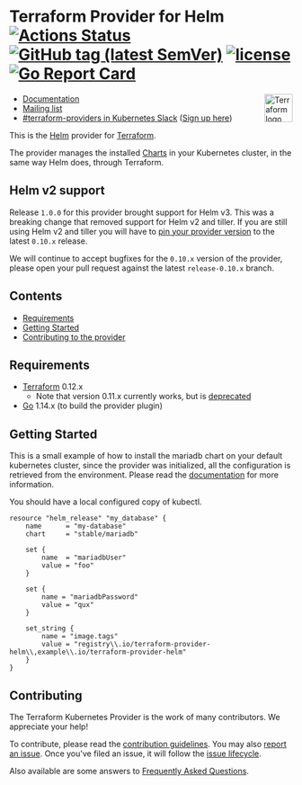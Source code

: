 Terraform Provider for Helm
[![Actions Status](https://github.com/terraform-providers/terraform-provider-helm/workflows/tests/badge.svg)](https://github.com/terraform-providers/terraform-provider-helm/actions)
[![GitHub tag (latest SemVer)](https://img.shields.io/github/v/tag/terraform-providers/terraform-provider-helm?label=release)](https://github.com/terraform-providers/terraform-provider-helm/releases)
[![license](https://img.shields.io/github/license/terraform-providers/terraform-provider-helm.svg)]()
[![Go Report Card](https://goreportcard.com/badge/github.com/terraform-providers/terraform-provider-helm)](https://goreportcard.com/report/github.com/terraform-providers/terraform-provider-helm)
===========================
<a href="https://terraform.io">
    <img src="https://cdn.rawgit.com/hashicorp/terraform-website/master/content/source/assets/images/logo-hashicorp.svg" alt="Terraform logo" title="Terrafpr," align="right" height="50" />
</a>

- [Documentation](https://www.terraform.io/docs/providers/helm/index.html)
- [Mailing list](http://groups.google.com/group/terraform-tool)
- [#terraform-providers in Kubernetes Slack](https://kubernetes.slack.com/messages/CJY6ATQH4) ([Sign up here](http://slack.k8s.io/))


This is the [Helm](https://github.com/kubernetes/helm) provider for [Terraform](https://www.terraform.io/).

The provider manages the installed [Charts](https://github.com/helm/charts) in your Kubernetes cluster, in the same way Helm does, through Terraform.


## Helm v2 support 


Release `1.0.0` for this provider brought support for Helm v3. This was a breaking change that removed support for Helm v2 and tiller. If you are still using Helm v2 and tiller you will have to [pin your provider version](https://www.terraform.io/docs/configuration/providers.html#provider-versions) to the latest `0.10.x` release. 

We will continue to accept bugfixes for the `0.10.x` version of the provider, please open your pull request against the latest `release-0.10.x` branch. 


## Contents

* [Requirements](#requirements)
* [Getting Started](#getting-started)
* [Contributing to the provider](#contributing)

## Requirements

-	[Terraform](https://www.terraform.io/downloads.html) 0.12.x
    - Note that version 0.11.x currently works, but is [deprecated](https://www.hashicorp.com/blog/deprecating-terraform-0-11-support-in-terraform-providers/)
-	[Go](https://golang.org/doc/install) 1.14.x (to build the provider plugin)

## Getting Started

This is a small example of how to install the mariadb chart on your default
kubernetes cluster, since the provider was initialized, all the configuration
is retrieved from the environment. Please read the [documentation](https://www.terraform.io/docs/providers/helm/index.html) for more
information.

You should have a local configured copy of kubectl.

```hcl
resource "helm_release" "my_database" {
    name      = "my-database"
    chart     = "stable/mariadb"

    set {
        name  = "mariadbUser"
        value = "foo"
    }

    set {
        name = "mariadbPassword"
        value = "qux"
    }

    set_string {
        name = "image.tags"
        value = "registry\\.io/terraform-provider-helm\\,example\\.io/terraform-provider-helm"
    }
}
```


## Contributing

The Terraform Kubernetes Provider is the work of many contributors. We appreciate your help!

To contribute, please read the [contribution guidelines](_about/CONTRIBUTING.md). You may also [report an issue](https://github.com/terraform-providers/terraform-provider-kubernetes/issues/new/choose). Once you've filed an issue, it will follow the [issue lifecycle](ISSUES.md).

Also available are some answers to [Frequently Asked Questions](_about/FAQ.md).
